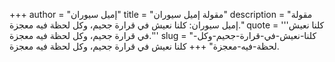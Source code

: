 +++
author = "إميل سيوران"
title = "مقولة إميل سيوران"
description = "مقولة إميل سيوران: كلنا نعيش في قرارة جحيم، وكل لحظة فيه معجزة."
quote = '''كلنا نعيش في قرارة جحيم، وكل لحظة فيه معجزة.'''
slug = "كلنا-نعيش-في-قرارة-جحيم-وكل-لحظة-فيه-معجزة"
+++
كلنا نعيش في قرارة جحيم، وكل لحظة فيه معجزة.
